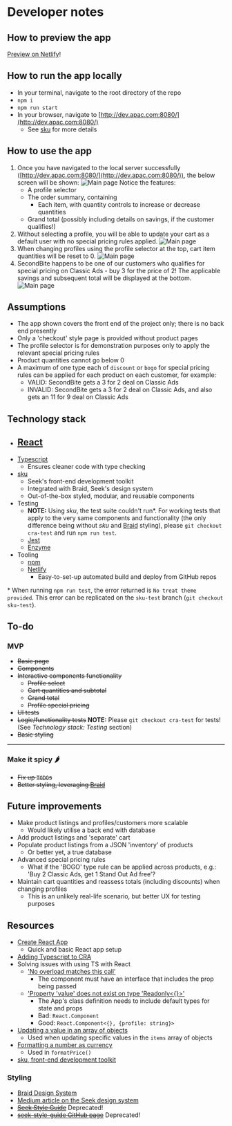 # Developer notes

## How to preview the app
[Preview on Netlify](https://jolly-feynman-1d340e.netlify.app/apac/index.html)!

## How to run the app locally
- In your terminal, navigate to the root directory of the repo
- `npm i`
- `npm run start`
- In your browser, navigate to [http://dev.apac.com:8080/](http://dev.apac.com:8080/)
    - See [sku](https://seek-oss.github.io/sku/#/./docs/getting-started) for more details

## How to use the app
1. Once you have navigated to the local server successfully ([http://dev.apac.com:8080/](http://dev.apac.com:8080/)), the below screen will be shown:
![Main page](./img/main.png)
Notice the features:
    - A profile selector
    - The order summary, containing
        - Each item, with quantity controls to increase or decrease quantities
    - Grand total (possibly including details on savings, if the customer qualifies!)
1. Without selecting a profile, you will be able to update your cart as a default user with no special pricing rules applied.
![Main page](./img/default.png)
1. When changing profiles using the profile selector at the top, cart item quantities will be reset to 0.
![Main page](./img/secondbite.png)
1. SecondBite happens to be one of our customers who qualifies for special pricing on Classic Ads - buy 3 for the price of 2! The applicable savings and subsequent total will be displayed at the bottom.
![Main page](./img/secondbitesavings.png)

## Assumptions
- The app shown covers the front end of the project only; there is no back end presently
- Only a 'checkout' style page is provided without product pages
- The profile selector is for demonstration purposes only to apply the relevant special pricing rules
- Product quantities cannot go below 0
- A maximum of one type each of `discount` or `bogo` for special pricing rules can be applied for each product on each customer, for example:
    - VALID: SecondBite gets a 3 for 2 deal on Classic Ads
    - INVALID: SecondBite gets a 3 for 2 deal on Classic Ads, and also gets an 11 for 9 deal on Classic Ads

## Technology stack
- [React]()
    - 
- [Typescript]()
    - Ensures cleaner code with type checking
- [sku](https://seek-oss.github.io/sku/)
    - Seek's front-end development toolkit
    - Integrated with Braid, Seek's design system
    - Out-of-the-box styled, modular, and reusable components
- Testing
    - **NOTE:** Using *sku*, the test suite couldn't run*. For working tests that apply to the very same components and functionality (the only difference being without *sku* and [Braid](https://seek-oss.github.io/braid-design-system/) styling), please `git checkout cra-test` and run `npm run test`.
    - [Jest]()
    - [Enzyme]()
- Tooling
    - [npm]()
    - [Netlify]()
        - Easy-to-set-up automated build and deploy from GitHub repos

\* When running `npm run test`, the error returned is `No treat theme provided`. This error can be replicated on the `sku-test` branch (`git checkout sku-test`).

## To-do

### MVP
- ~~Basic page~~
- ~~Components~~
- ~~Interactive components functionality~~
    - ~~Profile select~~
    - ~~Cart quantities and subtotal~~
    - ~~Grand total~~
    - ~~Profile special pricing~~
- ~~UI tests~~
- ~~Logic/functionality tests~~ **NOTE:** Please `git checkout cra-test` for tests! (See *Technology stack: Testing* section)
- ~~Basic styling~~
---
### Make it spicy 🌶
- ~~Fix up `TODO`s~~
- ~~Better styling, leveraging [Braid](https://seek-oss.github.io/braid-design-system/)~~

## Future improvements
- Make product listings and profiles/customers more scalable
    - Would likely utilise a back end with database
- Add product listings and 'separate' cart
- Populate product listings from a JSON 'inventory' of products
    - Or better yet, a true database
- Advanced special pricing rules
    - What if the 'BOGO' type rule can be applied across products, e.g.: 'Buy 2 Classic Ads, get 1 Stand Out Ad free'?
- Maintain cart quantities and reassess totals (including discounts) when changing profiles
    - This is an unlikely real-life scenario, but better UX for testing purposes

## Resources
- [Create React App](https://reactjs.org/docs/create-a-new-react-app.html)
    - Quick and basic React app setup
- [Adding Typescript to CRA](https://create-react-app.dev/docs/adding-typescript/)
- Solving issues with using TS with React
    - ['No overload matches this call'](https://stackoverflow.com/questions/58449813/react-typescript-error-no-overload-matches-this-call)
        - The component must have an interface that includes the prop being passed
    - ['Property 'value' does not exist on type 'Readonly<{}>'](https://stackoverflow.com/questions/47561848/property-value-does-not-exist-on-type-readonly)
        - The App's class definition needs to include default types for state and props
        - Bad: `React.Component`
        - Good: `React.Component<{}, {profile: string}>`
- [Updating a value in an array of objects](https://medium.com/javascript-in-plain-english/react-updating-a-value-in-state-array-7bae7c7eaef9)
    - Used when updating specific values in the `items` array of objects
- [Formatting a number as currency](https://developer.mozilla.org/en-US/docs/Web/JavaScript/Reference/Global_Objects/Number/toLocaleString)
    - Used in `formatPrice()`
- [sku, front-end development toolkit](https://github.com/seek-oss/sku)

### Styling
- [Braid Design System](https://seek-oss.github.io/braid-design-system/)
- [Medium article on the Seek design system](https://medium.com/seek-blog/sketching-in-the-browser-33a7b7aa0526)
- ~~[Seek Style Guide](http://seek-oss.github.io/seek-style-guide/)~~ Deprecated!
- ~~[seek-style-guide GitHub page](https://github.com/seek-oss/seek-style-guide)~~ Deprecated!
